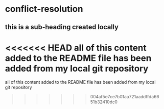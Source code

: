 # conflict-resolution

## this is a sub-heading created locally

<<<<<<< HEAD
all of this content added to the README file has been added from my local git repository
=======
all of this content added to the README file has been added from my local git repository
>>>>>>> 004af5e7ce7b01aa721aaddffda6651b32410dc0
